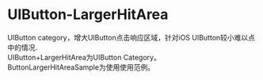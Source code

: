 # UIButton-LargerHitArea
UIButton category，增大UIButton点击响应区域，针对iOS UIButton较小难以点中的情况.
<br>UIButton+LargerHitArea为UIButton Category。
<br>ButtonLargerHitAreaSample为使用使用范例。
